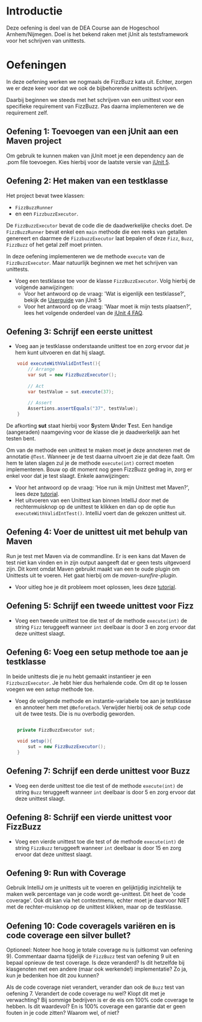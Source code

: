 # Introductie

Deze oefening is deel van de DEA Course aan de Hogeschool Arnhem/Nijmegen. Doel is het bekend raken met jUnit als testsframework voor het schrijven van unittests.

# Oefeningen
In deze oefening werken we nogmaals de FizzBuzz kata uit. Echter, zorgen we er deze keer voor dat we ook de bijbehorende unittests schrijven.

Daarbij beginnen we steeds met het schrijven van een unittest voor een specifieke requirement van FizzBuzz. Pas daarna implementeren we de requirement zelf.

## Oefening 1: Toevoegen van een jUnit aan een Maven project
Om gebruik te kunnen maken van jUnit moet je een dependency aan de .pom file toevoegen. Kies hierbij voor de laatste versie van [jUnit 5](https://junit.org/junit5/).

## Oefening 2: Het maken van een testklasse
Het project bevat twee klassen:
- `FizzBuzzRunner`
- en een `FizzbuzzExecutor`.

De `FizzBuzzExecutor` bevat de code die de daadwerkelijke checks doet. De `FizzBuzzRunner` bevat enkel een `main` methode die een reeks van getallen genereert en daarmee de `FizzbuzzExecutor` laat bepalen of deze `Fizz`, `Buzz`, `FizzBuzz` of het getal zelf moet printen.

In deze oefening implementeren we de methode `execute` van de `FizzBuzzExecutor`. Maar natuurlijk beginnen we met het schrijven van unittests.

* Voeg een testklasse toe voor de klasse `FizzBuzzExecutor`. Volg hierbij de volgende aanwijzingen:
    * Voor het antwoord op de vraag: 'Wat is eigenlijk een testklasse?', bekijk de [Userguide](https://junit.org/junit5/docs/current/user-guide/) van jUnit 5
    * Voor het antwoord op de vraag: 'Waar moet ik mijn tests plaatsen?', lees het volgende onderdeel van
      de [jUnit 4 FAQ](https://junit.org/junit4/faq.html#organize_1).

## Oefening 3: Schrijf een eerste unittest
* Voeg aan je testklasse onderstaande unittest toe en zorg ervoor dat je hem kunt uitvoeren en dat hij slaagt.
```java
    void executeWithValidIntTest(){
        // Arrange
        var sut = new FizzBuzzExecutor();
            
        // Act
        var testValue = sut.execute(37);
            
        // Assert
        Assertions.assertEquals("37", testValue);
    }
```

De afkorting **sut** staat hierbij voor **S**ystem **U**nder **T**est. Een handige (aangeraden) naamgeving voor de klasse die je daadwerkelijk aan het testen bent.

Om van de methode een unittest te maken moet je deze annoteren met de annotatie `@Test`. Wanneer je de test daarna uitvoert zie je dat deze faalt. Om hem te laten slagen zul je de methode `execute(int)` correct moeten implementeren. Bouw op dit moment nog geen FizzBuzz gedrag in, zorg er enkel voor dat je test slaagt. Enkele aanwijzingen:

* Voor het antwoord op de vraag: 'Hoe run ik mijn Unittest met Maven?', lees deze [tutorial](https://www.mkyong.com/maven/how-to-run-unit-test-with-maven/).
* Het uitvoeren van een Unittest kan binnen IntelliJ door met de rechtermuisknop op de unittest te klikken en dan op de optie `Run executeWithValidIntTest()`. IntelliJ voert dan de gekozen unittest uit.

## Oefening 4: Voer de unittest uit met behulp van Maven
Run je test met Maven via de commandline. Er is een kans dat Maven de test niet kan vinden en in zijn output aangeeft dat er geen tests uitgevoerd zijn. Dit komt omdat Maven gebruikt maakt van een te oude plugin om Unittests uit te voeren. Het gaat hierbij om de *maven-surefire-plugin*.
* Voor uitleg hoe je dit probleem moet oplossen, lees deze [tutorial](https://junit.org/junit5/docs/current/user-guide/#running-tests-build-maven).

## Oefening 5: Schrijf een tweede unittest voor Fizz
* Voeg een tweede unittest toe die test of de methode `execute(int)` de string `Fizz` teruggeeft wanneer `int` deelbaar is
  door 3 en zorg ervoor dat deze unittest slaagt.

## Oefening 6: Voeg een setup methode toe aan je testklasse
In beide unittests die je nu hebt gemaakt instantieer je een `FizzbuzzExecutor`. Je hebt hier dus herhalende code. Om dit op te lossen voegen we een *setup* methode toe.

* Voeg de volgende methode en instantie-variabele toe aan je testklasse en annoteer hem met `@BeforeEach`. Verwijder hierbij ook de *setup* code uit de twee tests. Die is nu overbodig geworden.
```java

    private FizzBuzzExecutor sut;
    
    void setup(){
        sut = new FizzBuzzExecutor();
    }
```

## Oefening 7: Schrijf een derde unittest voor Buzz
* Voeg een derde unittest toe die test of de methode `execute(int)` de string `Buzz` teruggeeft wanneer `int` deelbaar is door 5 en zorg ervoor dat deze unittest slaagt.

## Oefening 8: Schrijf een vierde unittest voor FizzBuzz
* Voeg een vierde unittest toe die test of de methode `execute(int)` de string `FizzBuzz` teruggeeft wanneer `int` deelbaar is door 15 en zorg ervoor dat deze unittest slaagt.

## Oefening 9: Run with Coverage
Gebruik IntelliJ om je unittests uit te voeren en gelijktijdig inzichtelijk te maken welk percentage van je code wordt ge-unittest. Dit heet de 'code coverage'. Ook dit kan via het contextmenu, echter moet je daarvoor NIET met de rechter-muisknop op de unittest klikken, maar op de testklasse.

## Oefening 10: Code coverageIs variëren en is code coverage een silver bullet?
Optioneel:
Noteer hoe hoog je totale coverage nu is (uitkomst van oefening 9). Commentaar daarna tijdelijk de `FizzBuzz` test van oefening 9 uit en bepaal opnieuw de test coverage. Is deze veranderd? Is dit hetzelfde bij klasgenoten met een andere (maar ook werkende!) implementatie? Zo ja, kun je bedenken hoe dit zou kunnen?

Als de code coverage niet verandert, verander dan ook de `Buzz` test van oefening 7. Verandert de code coverage nu wel? Klopt dit met je verwachting? Bij sommige bedrijven is er de eis om 100% code coverage te hebben. Is dit waardevol? En is 100% coverage een garantie dat er geen fouten in je code zitten? Waarom wel, of niet?
